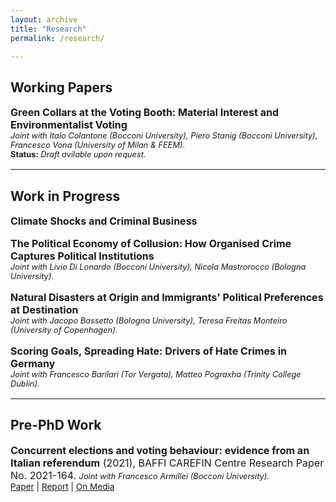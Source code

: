 ```yaml
---
layout: archive
title: "Research"
permalink: /research/

---
```

## **Working Papers**

<p style="font-size: 1rem"><b>Green Collars at the Voting Booth: Material Interest and Environmentalist Voting</b><br>
<span style="font-size: 0.8rem"><i>Joint with Italo Colantone (Bocconi University), Piero Stanig (Bocconi University), Francesco Vona (University of Milan & FEEM).</i>
<br><b>Status:</b> <i>Draft avilable upon request.</i></span></p>

---

## **Work in Progress**

<p style="font-size: 1rem"><b>Climate Shocks and Criminal Business</b></p>

<p style="font-size: 1rem"><b>The Political Economy of Collusion: How Organised Crime Captures Political Institutions</b><br>
<span style="font-size: 0.8rem"><i>Joint with Livio Di Lonardo (Bocconi University), Nicola Mastrorocco (Bologna University).</i></span></p>

<p style="font-size: 1rem"><b>Natural Disasters at Origin and Immigrants' Political Preferences at Destination</b><br>
<span style="font-size: 0.8rem"><i>Joint with Jacopo Bassetto (Bologna University), Teresa Freitas Monteiro (University of Copenhagen).</i></span></p>


<p style="font-size: 1rem"><b>Scoring Goals, Spreading Hate: Drivers of Hate Crimes in Germany</b><br>
<span style="font-size: 0.8rem"><i>Joint with Francesco Barilari (Tor Vergata), Matteo Pograxha (Trinity College Dublin).</i></span></p>

---

## **Pre-PhD Work**

<p style="font-size: 1rem"><b>Concurrent elections and voting behaviour: evidence from an Italian referendum</b> (2021), BAFFI CAREFIN Centre Research Paper No. 2021-164. <span style="font-size: 0.8rem"><i>Joint with Francesco Armillei (Bocconi University).</i></span>
<br><span style="font-size: 0.85rem"><a href="https://ideas.repec.org/p/baf/cbafwp/cbafwp21164.html" target="_blank">Paper</a> | <a href="https://www.tortuga-econ.it/wp-content/uploads/2021/01/Laccorpamento-di-referendum-e-altre-elezioni-unanalisi-quantitativa-Tortuga.pdf" target="_blank">Report</a> | <a href="https://www.youtrend.it/2020/10/23/le-regionali-hanno-davvero-influenzato-il-referendum/" target="_blank">On Media</a></span></p>
